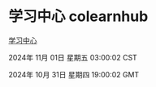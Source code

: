 # 学习中心 colearnhub
[学习中心](http://219.139.197.74:56308/colearnhub/)

2024年 11月 01日 星期五 03:00:02 CST

2024年 10月 31日 星期四 19:00:02 GMT
